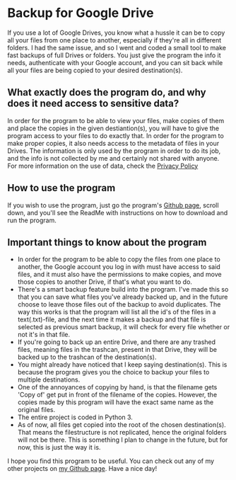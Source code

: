 # Backup for Google Drive
If you use a lot of Google Drives, you know what a hussle it can be to copy all your files from one place to another, especially if they're all in different folders. I had the same issue, and so I went and coded a small tool to make fast backups of full Drives or folders. You just give the program the info it needs, authenticate with your Google account, and you can sit back while all your files are being copied to your desired destination(s).

## What exactly does the program do, and why does it need access to sensitive data?
In order for the program to be able to view your files, make copies of them and place the copies in the given destiantion(s), you will have to give the program access to your files to do exactly that. In order for the program to make proper copies, it also needs access to the metadata of files in your Drives. The information is only used by the program in order to do its job, and the info is not collected by me and certainly not shared with anyone. For more information on the use of data, check the [Privacy Policy](https://sites.google.com/view/privacypolicybackupfordrive/home)

## How to use the program
If you wish to use the program, just go the program's [Github page](https://github.com/techsnowowl/Backup-for-Google-Drive), scroll down, and you'll see the ReadMe with instructions on how to download and run the program.

## Important things to know about the program
- In order for the program to be able to copy the files from one place to another, the Google account you log in with must have access to said files, and it must also have the permissions to make copies, and move those copies to another Drive, if that's what you want to do.
- There's a smart backup feature build into the program. I've made this so that you can save what files you've already backed up, and in the future choose to leave those files out of the backup to avoid duplicates. The way this works is that the program will list all the id's of the files in a text(.txt)-file, and the next time it makes a backup and that file is selected as previous smart backup, it will check for every file whether or not it's in that file.
- If you're going to back up an entire Drive, and there are any trashed files, meaning files in the trashcan, present in that Drive, they will be backed up to the trashcan of the destination(s).
- You might already have noticed that I keep saying destination(s). This is because the program gives you the choice to backup your files to multiple destinations.
- One of the annoyances of copying by hand, is that the filename gets 'Copy of' get put in front of the filename of the copies. However, the copies made by this program will have the exact same name as the original files.
- The entire project is coded in Python 3. 
- As of now, all files get copied into the root of the chosen destination(s). That means the filestructure is not replicated, hence the original folders will not be there. This is something I plan to change in the future, but for now, this is just the way it is.

I hope you find this program to be useful. You can check out any of my other projects on [my Github page](https://github.com/techsnowowl). Have a nice day!
